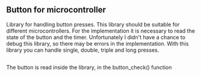 ## Button for microcontroller

Library for handling button presses. This library should be suitable for different microcontrollers. For the implementation it is necessary to read the state of the button and the timer. 
Unfortunately I didn't have a chance to debug this library, so there may be errors in the implementation.
With this library you can handle single, double, triple and long presses.
## 
The button is read inside the library, in the button_check() function 
